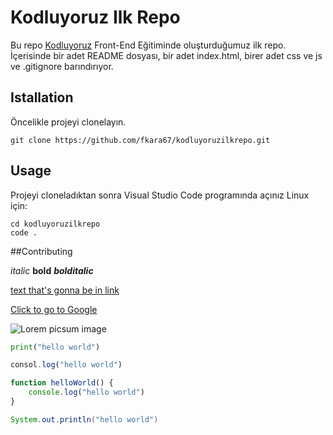 # Kodluyoruz Ilk Repo
Bu repo [Kodluyoruz](https://kodluyoruz.org) Front-End Eğitiminde oluşturduğumuz ilk repo. İçerisinde bir adet README dosyası, bir adet index.html, birer adet css ve js ve .gitignore barındırıyor.

## Istallation
Öncelikle projeyi clonelayın.
```
git clone https://github.com/fkara67/kodluyoruzilkrepo.git
```


## Usage
Projeyi cloneladıktan sonra Visual Studio Code programında açınız
Linux için:
```
cd kodluyoruzilkrepo
code .
```

##Contributing

*italic* **bold** ***bolditalic***

[text that's gonna be in link](url)

[Click to go to Google](https://google.com)

![Lorem picsum image](https://picsum.photos/200/300)


```python
print("hello world")
```
```javascript
consol.log("hello world")

function helloWorld() {
    console.log("hello world")
}
```
```java
System.out.println("hello world")
```